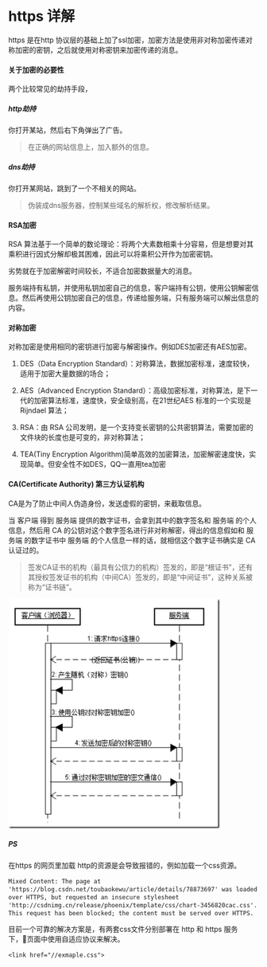 # https 详解

https 是在http 协议层的基础上加了ssl加密，加密方法是使用非对称加密传递对称加密的密钥，之后就使用对称密钥来加密传递的消息。


#### 关于加密的必要性

两个比较常见的劫持手段， 

##### http劫持

你打开某站，然后右下角弹出了广告。

> 在正确的网站信息上，加入额外的信息。

##### dns劫持

你打开某网站，跳到了一个不相关的网站。

> 伪装成dns服务器，控制某些域名的解析权，修改解析结果。

#### RSA加密

RSA 算法基于一个简单的数论理论：将两个大素数相乘十分容易，但是想要对其乘积进行因式分解却极其困难，因此可以将乘积公开作为加密密钥。

劣势就在于加密解密时间较长，不适合加密数据量大的消息。

服务端持有私钥，并使用私钥加密自己的信息，客户端持有公钥，使用公钥解密信息。然后再使用公钥加密自己的信息，传递给服务端，只有服务端可以解出信息的内容。

#### 对称加密

对称加密是使用相同的密钥进行加密与解密操作。例如DES加密还有AES加密。

1. DES（Data Encryption Standard）：对称算法，数据加密标准，速度较快，适用于加密大量数据的场合； 

2. AES（Advanced Encryption Standard）：高级加密标准，对称算法，是下一代的加密算法标准，速度快，安全级别高，在21世纪AES 标准的一个实现是 Rijndael 算法；

3. RSA：由 RSA 公司发明，是一个支持变长密钥的公共密钥算法，需要加密的文件块的长度也是可变的，非对称算法； 

4. TEA(Tiny Encryption Algorithm)简单高效的加密算法，加密解密速度快，实现简单。但安全性不如DES，QQ一直用tea加密

#### CA(Certificate Authority) 第三方认证机构

CA是为了防止中间人伪造身份，发送虚假的密钥，来截取信息。

当 客户端 得到 服务端 提供的数字证书，会拿到其中的数字签名和 服务端 的个人信息，然后用 CA 的公钥对这个数字签名进行非对称解密，得出的信息假如和 服务端 的数字证书中 服务端 的个人信息一样的话，就相信这个数字证书确实是 CA 认证过的。

> 签发CA证书的机构（最具有公信力的机构）签发的，即是“根证书”，还有其授权签发证书的机构（中间CA）签发的，即是“中间证书”，这种关系被称为“证书链”。


![img](../../img/2018071101.png)


##### PS

在https 的网页里加载 http的资源是会导致报错的，例如加载一个css资源。

    Mixed Content: The page at 'https://blog.csdn.net/toubaokewu/article/details/78873697' was loaded over HTTPS, but requested an insecure stylesheet 'http://csdnimg.cn/release/phoenix/template/css/chart-3456820cac.css'. This request has been blocked; the content must be served over HTTPS.

目前一个可靠的解决方案是，有两套css文件分别部署在 http 和 https 服务下，页面中使用自适应协议来解决。

    <link href="//exmaple.css">

